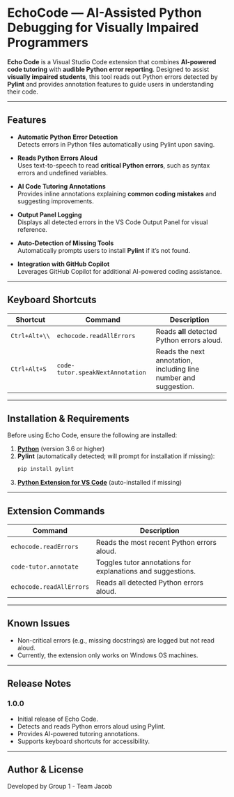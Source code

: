 # EchoCode — AI-Assisted Python Debugging for Visually Impaired Programmers

**Echo Code** is a Visual Studio Code extension that combines **AI-powered code tutoring** with **audible Python error reporting**. Designed to assist **visually impaired students**, this tool reads out Python errors detected by **Pylint** and provides annotation features to guide users in understanding their code.

---
## **Features**

- **Automatic Python Error Detection**  
  Detects errors in Python files automatically using Pylint upon saving.

- **Reads Python Errors Aloud**  
  Uses text-to-speech to read **critical Python errors**, such as syntax errors and undefined variables.

- **AI Code Tutoring Annotations**  
  Provides inline annotations explaining **common coding mistakes** and suggesting improvements.

- **Output Panel Logging**  
  Displays all detected errors in the VS Code Output Panel for visual reference.

- **Auto-Detection of Missing Tools**  
  Automatically prompts users to install **Pylint** if it’s not found.

- **Integration with GitHub Copilot**  
  Leverages GitHub Copilot for additional AI-powered coding assistance.

---
## **Keyboard Shortcuts**

| Shortcut | Command | Description |
|----------|---------|-------------|
| `Ctrl+Alt+\\` | `echocode.readAllErrors` | Reads **all** detected Python errors aloud. |
| `Ctrl+Alt+S` | `code-tutor.speakNextAnnotation` | Reads the next annotation, including line number and suggestion. |

---
## **Installation & Requirements**

Before using Echo Code, ensure the following are installed:

1. **[Python](https://www.python.org/downloads/)** (version 3.6 or higher)
2. **Pylint** (automatically detected; will prompt for installation if missing):
   ```bash
   pip install pylint
   ```
3. **[Python Extension for VS Code](https://marketplace.visualstudio.com/items?itemName=ms-python.python)** (auto-installed if missing)

---
## **Extension Commands**

| Command | Description |
|---------|-------------|
| `echocode.readErrors` | Reads the most recent Python errors aloud. |
| `code-tutor.annotate` | Toggles tutor annotations for explanations and suggestions. |
| `echocode.readAllErrors` | Reads all detected Python errors aloud. |

---
## **Known Issues**

- Non-critical errors (e.g., missing docstrings) are logged but not read aloud.
- Currently, the extension only works on Windows OS machines.

---
## **Release Notes**

### **1.0.0**  
- Initial release of Echo Code.  
- Detects and reads Python errors aloud using Pylint.  
- Provides AI-powered tutoring annotations.  
- Supports keyboard shortcuts for accessibility.

---
## **Author & License**

Developed by Group 1 - Team Jacob  
